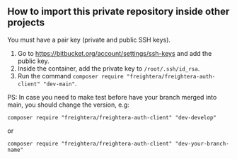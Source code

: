 ## How to import this private repository inside other projects

You must have a pair key (private and public SSH keys).

1. Go to https://bitbucket.org/account/settings/ssh-keys and add the public key.
2. Inside the container, add the private key to `/root/.ssh/id_rsa`.
3. Run the command `composer require "freightera/freightera-auth-client" "dev-main"`.

PS: In case you need to make test before have your branch merged into main, you should change the version, e.g:

`composer require "freightera/freightera-auth-client" "dev-develop"`

or 

`composer require "freightera/freightera-auth-client" "dev-your-branch-name"`